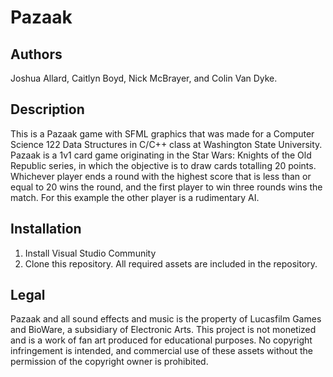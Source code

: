 # Pazaak
## Authors
Joshua Allard, Caitlyn Boyd, Nick McBrayer, and Colin Van Dyke.

## Description
This is a Pazaak game with SFML graphics that was made for a Computer Science 122 Data Structures in C/C++ class at Washington State University. Pazaak is a 1v1 card game originating in the Star Wars: Knights of the Old Republic series, in which the objective is to draw cards totalling 20 points. Whichever player ends a round with the highest score that is less than or equal to 20 wins the round, and the first player to win three rounds wins the match. For this example the other player is a rudimentary AI.

## Installation
1. Install Visual Studio Community
2. Clone this repository. All required assets are included in the repository.

## Legal
Pazaak and all sound effects and music is the property of Lucasfilm Games and BioWare, a subsidiary of Electronic Arts. This project is not monetized and is a work of fan art produced for educational purposes. No copyright infringement is intended, and commercial use of these assets without the permission of the copyright owner is prohibited.
